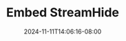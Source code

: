 --- 
title: "Embed  StreamHide"
description: "video   Embed  StreamHide telegram full new"
date: 2024-11-11T14:06:16-08:00
file_code: "pihbadfl9kzw"
draft: false
cover: "v00v2klhl7djugxk.jpg"
tags: ["Embed", "StreamHide", "bokep-indo", "bokep-viral", "bokep-ig"]
length: 1482
fld_id: "1483155"
foldername: "Amerlita 1"
categories: ["Amerlita 1"]
views: 0
---